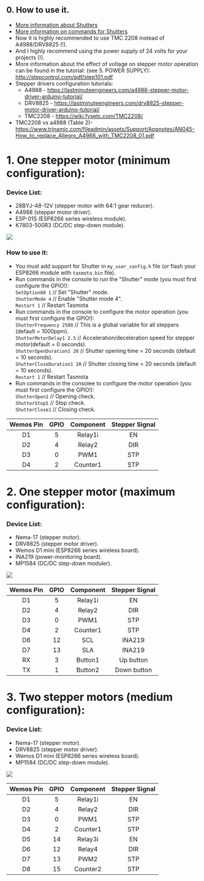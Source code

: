 ## 0. How to use it.
- [More information about Shutters](https://tasmota.github.io/docs/Blinds-and-Shutters)   
- [More information on commands for Shutters](https://tasmota.github.io/docs/Commands/#shutters)   
- Now it is highly recommended to use TMC 2208 instead of А4988/DRV8825 (!).   
- And I highly recommend using the power supply of 24 volts for your projects (!).  
- More information about the effect of voltage on stepper motor operation can be found in the tutorial: (see 5. POWER SUPPLY):
http://stepcontrol.com/pdf/step101.pdf   
- Stepper drivers configuration tutorials:
   - A4988 - https://lastminuteengineers.com/a4988-stepper-motor-driver-arduino-tutorial/
   - DRV8825 - https://lastminuteengineers.com/drv8825-stepper-motor-driver-arduino-tutorial/
   - TMC2208 - https://wiki.fysetc.com/TMC2208/ 
- TMC2208 vs a4988 (Table 2)- https://www.trinamic.com/fileadmin/assets/Support/Appnotes/AN045-How_to_replace_Allegro_A4988_with_TMC2208_01.pdf 


# 1. One stepper motor (minimum configuration):  
### Device List:  
 - 28BYJ-48-12V (stepper motor with 64:1 gear reducer).  
 - A4988 (stepper motor driver).  
 - ESP-01S (ESP8266 series wireless module).  
 - K7803-500R3 (DC/DC step-down module).  

![](https://raw.githubusercontent.com/TrDA-hab/Projects/master/Stepper%20motor/4102.jpg)  

### How to use it:  
 - You must add support for Shutter in `my_user_config.h` file (оr flash your ESP8266 module with `tasmota.bin` file).  
 - Run commands in the console to run the "Shutter" mode (you must first configure the GPIO!):  
    `SetOption80 1`   // Set "Shutter" mode.   
    `ShutterMode 4`   // Enable "Shutter mode 4".  
    `Restart 1`   // Restart Tasmota  
  -  Run commands in the console to configure the motor operation (you must first configure the GPIO!):  
    `ShutterFrequency 2500`   // This is a global variable for all steppers (default = 1000ppm).  
    `ShutterMotorDelay1 2.5`  // Acceleration/deceleration speed for stepper motor(default = 0 seconds).  
    `ShutterOpenDuration1 20`  // Shutter opening time = 20 seconds (default = 10 seconds).  
    `ShutterCloseDuration1 20` // Shutter closing time = 20 seconds (default = 10 seconds).  
    `Restart 1`   // Restart Tasmota  
  -  Run commands in the consolee to configure the motor operation (you must first configure the GPIO!):      
    `ShutterOpen1`   // Opening check.    
    `ShutterStop1`   // Stop check.    
    `ShutterClose1`  // Closing check.  

Wemos Pin|GPIO|Component|Stepper Signal
:-:|:-:|:-:|:-:
D1|5|Relay1i|EN
D2|4|Relay2|DIR
D3|0|PWM1|STP
D4|2|Counter1|STP

# 2. One stepper motor (maximum configuration):
### Device List:
 - Nema-17 (stepper motor).
 - DRV8825 (stepper motor driver).
 - Wemos D1 mini (ESP8266 series wireless board).
 - INA219 (power-monitoring board).
 - MP1584 (DC/DC step-down moduler).

![](https://raw.githubusercontent.com/TrDA-hab/Projects/master/Stepper%20motor/4112.jpg)

Wemos Pin|GPIO|Component|Stepper Signal
:-:|:-:|:-:|:-:
D1|5|Relay1i|EN
D2|4|Relay2|DIR
D3|0|PWM1|STP
D4|2|Counter1|STP
D6|12|SCL|INA219
D7|13|SLA|INA219
RX|3|Button1|Up button
TX|1|Button2|Down button


# 3. Two stepper motors (medium configuration):
### Device List:
 - Nema-17 (stepper motor).
 - DRV8825 (stepper motor driver).
 - Wemos D1 mini (ESP8266 series wireless board).
 - MP1584 (DC/DC step-down module).
 
![](https://raw.githubusercontent.com/TrDA-hab/Projects/master/Stepper%20motor/4122.jpg)

Wemos Pin|GPIO|Component|Stepper Signal
:-:|:-:|:-:|:-:
D1|5|Relay1i|EN
D2|4|Relay2|DIR
D3|0|PWM1|STP
D4|2|Counter1|STP
D5|14|Relay3i|EN
D6|12|Relay4|DIR
D7|13|PWM2|STP
D8|15|Counter2|STP
